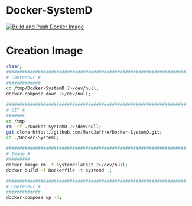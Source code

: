 # Docker-SystemD

[![Build and Push Docker Image](https://github.com/MarcJaffre/Docker-SystemD/actions/workflows/docker-image.yml/badge.svg?branch=main)](https://github.com/MarcJaffre/Docker-SystemD/actions/workflows/docker-image.yml)


# Creation Image
```bash
clear;
####################################################################
# Conteneur #
#############
cd /tmp/Docker-SystemD 2>/dev/null;
docker-compose down 2>/dev/null;

####################################################################
# GIT #
#######
cd /tmp
rm -rf ./Docker-SystemD 2>/dev/null;
git clone https://github.com/MarcJaffre/Docker-SystemD.git;
cd ./Docker-SystemD;

####################################################################
# Image #
#########
docker image rm -f systemd:latest 2>/dev/null;
docker build -f Dockerfile -t systemd .;

####################################################################
# Conteneur #
#############
docker-compose up -d;
```
